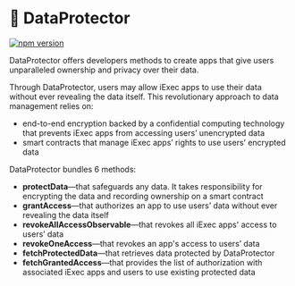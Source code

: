 # 🔐 DataProtector

[![npm version](https://badge.fury.io/js/@iexec%2Fdataprotector.svg)](https://badge.fury.io/js/@iexec%2Fdataprotector)

DataProtector offers developers methods to create apps that give users unparalleled ownership and privacy over their data.&#x20;

Through DataProtector, users may allow iExec apps to use their data without ever revealing the data itself. This revolutionary approach to data management relies on:

* end-to-end encryption backed by a confidential computing technology that prevents iExec apps from accessing users’ unencrypted data
* smart contracts that manage iExec apps’ rights to use users’ encrypted data

DataProtector bundles 6 methods:

* **protectData**—that safeguards any data. It takes responsibility for encrypting the data and recording ownership on a smart contract
* **grantAccess**—that authorizes an app to use users’ data without ever revealing the data itself
* **revokeAllAccessObservable**—that revokes all iExec apps' access to users’ data
* **revokeOneAccess**—that revokes an app's access to users’ data
* **fetchProtectedData**—that retrieves data protected by DataProtector
* **fetchGrantedAccess**—that provides the list of authorization with associated iExec apps and users to use existing protected data
